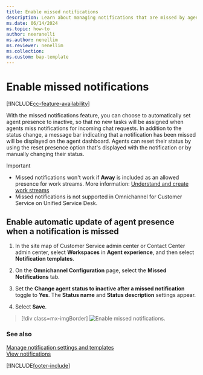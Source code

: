 ```yaml
---
title: Enable missed notifications
description: Learn about managing notifications that are missed by agents.
ms.date: 06/14/2024
ms.topic: how-to
author: neeranelli
ms.author: nenellim
ms.reviewer: nenellim
ms.collection:
ms.custom: bap-template
---
```


# Enable missed notifications

[!INCLUDE[cc-feature-availability](../../includes/cc-feature-availability-embedded-yes.md)]

With the missed notifications feature, you can choose to automatically set agent presence to inactive, so that no new tasks will be assigned when agents miss notifications for incoming chat requests. In addition to the status change, a message bar indicating that a notification has been missed will be displayed on the agent dashboard. Agents can reset their status by using the reset presence option that's displayed with the notification or by manually changing their status.

> [!IMPORTANT]
> 
> - Missed notifications won't work if **Away** is included as an allowed presence for work streams. More information: [Understand and create work streams](../work-streams-introduction.md)
> - Missed notifications is not supported in Omnichannel for Customer Service on Unified Service Desk.

## Enable automatic update of agent presence when a notification is missed

1. In the site map of Customer Service admin center or Contact Center admin center, select **Workspaces** in **Agent experience**, and then select **Notification templates**.

1. On the **Omnichannel Configuration** page, select the **Missed Notifications** tab.

1. Set the **Change agent status to inactive after a missed notification** toggle to **Yes**. The **Status name** and **Status description** settings appear.

1. Select **Save**.

> [!div class=mx-imgBorder] 
> ![Enable missed notifications.](../media/enable-missed-notifications.png "Enable missed notifications")

### See also

[Manage notification settings and templates](/dynamics365/app-profile-manager/notification-templates)  
[View notifications](../use/oc-notifications.md)  


[!INCLUDE[footer-include](../../includes/footer-banner.md)]
